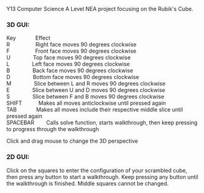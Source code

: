 Y13 Computer Science A Level NEA project focusing on the Rubik's Cube.

### 3D GUI:  

Key&nbsp;&nbsp;&nbsp;&nbsp;&nbsp;&nbsp;&nbsp;&nbsp;&nbsp;&nbsp;&nbsp;&nbsp;&nbsp;Effect  
R&nbsp;&nbsp;&nbsp;&nbsp;&nbsp;&nbsp;&nbsp;&nbsp;&nbsp;&nbsp;&nbsp;&nbsp;&nbsp;&nbsp;&nbsp;&nbsp;&nbsp;Right face moves 90 degrees clockwise  
F&nbsp;&nbsp;&nbsp;&nbsp;&nbsp;&nbsp;&nbsp;&nbsp;&nbsp;&nbsp;&nbsp;&nbsp;&nbsp;&nbsp;&nbsp;&nbsp;&nbsp;Front face moves 90 degrees clockwise  
U&nbsp;&nbsp;&nbsp;&nbsp;&nbsp;&nbsp;&nbsp;&nbsp;&nbsp;&nbsp;&nbsp;&nbsp;&nbsp;&nbsp;&nbsp;Top face moves 90 degrees clockwise  
L&nbsp;&nbsp;&nbsp;&nbsp;&nbsp;&nbsp;&nbsp;&nbsp;&nbsp;&nbsp;&nbsp;&nbsp;&nbsp;&nbsp;&nbsp;Left face moves 90 degrees clockwise  
B&nbsp;&nbsp;&nbsp;&nbsp;&nbsp;&nbsp;&nbsp;&nbsp;&nbsp;&nbsp;&nbsp;&nbsp;&nbsp;&nbsp;&nbsp;Back face moves 90 degrees clockwise  
D&nbsp;&nbsp;&nbsp;&nbsp;&nbsp;&nbsp;&nbsp;&nbsp;&nbsp;&nbsp;&nbsp;&nbsp;&nbsp;&nbsp;&nbsp;Bottom face moves 90 degrees clockwise  
M&nbsp;&nbsp;&nbsp;&nbsp;&nbsp;&nbsp;&nbsp;&nbsp;&nbsp;&nbsp;&nbsp;&nbsp;&nbsp;&nbsp;&nbsp;Slice between L and R moves 90 degrees clockwise  
E&nbsp;&nbsp;&nbsp;&nbsp;&nbsp;&nbsp;&nbsp;&nbsp;&nbsp;&nbsp;&nbsp;&nbsp;&nbsp;&nbsp;&nbsp;Slice between U and D moves 90 degrees clockwise  
S&nbsp;&nbsp;&nbsp;&nbsp;&nbsp;&nbsp;&nbsp;&nbsp;&nbsp;&nbsp;&nbsp;&nbsp;&nbsp;&nbsp;&nbsp;Slice between F and B moves 90 degrees clockwise  
SHIFT&nbsp;&nbsp;&nbsp;&nbsp;&nbsp;&nbsp;&nbsp;&nbsp;&nbsp;&nbsp;&nbsp;Makes all moves anticlockwise until pressed again  
TAB&nbsp;&nbsp;&nbsp;&nbsp;&nbsp;&nbsp;&nbsp;&nbsp;&nbsp;&nbsp;&nbsp;&nbsp;&nbsp;Makes all moves include their respective middle slice until pressed again  
SPACEBAR&nbsp;&nbsp;&nbsp;&nbsp;&nbsp;&nbsp;&nbsp;&nbsp;Calls solve function, starts walkthrough, then keep pressing to progress through the walkthrough  

Click and drag mouse to change the 3D perspective

### 2D GUI:

Click on the squares to enter the configuration of your scrambled cube, then press any button to start a walkthrough. Keep pressing any button until the walkthrough is finished. Middle squares cannot be changed.
